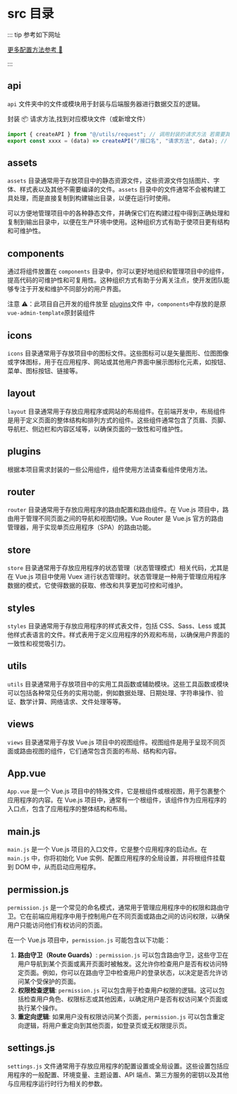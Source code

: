 # src 目录

::: tip
参考如下网址

[更多配置方法参考 🫱](https://panjiachen.github.io/vue-element-admin-site/zh/guide/essentials/router-and-nav.html#%E8%B7%AF%E7%94%B1Ï)

:::

## api

`api` 文件夹中的文件或模块用于封装与后端服务器进行数据交互的逻辑。

封装 📦 请求方法,找到对应模块文件（或新增文件）

```js
import { createAPI } from "@/utils/request"; // 调用封装的请求方法 若需要其他格式请参考 src/utils/request
export const xxxx = (data) => createAPI("/接口名", "请求方法", data); // 记得导出
```

## assets

`assets` 目录通常用于存放项目中的静态资源文件，这些资源文件包括图片、字体、样式表以及其他不需要编译的文件。`assets` 目录中的文件通常不会被构建工具处理，而是直接复制到构建输出目录，以便在运行时使用。

可以方便地管理项目中的各种静态文件，并确保它们在构建过程中得到正确处理和复制到输出目录中，以便在生产环境中使用。这种组织方式有助于使项目更有结构和可维护性。

## components

通过将组件放置在 `components` 目录中，你可以更好地组织和管理项目中的组件，提高代码的可维护性和可复用性。这种组织方式有助于分离关注点，使开发团队能够专注于开发和维护不同部分的用户界面。

注意 ⚠️：此项目自己开发的组件放至 [plugins](#plugins)文件 中，`components`中存放的是原`vue-admin-template`原封装组件

## icons

`icons` 目录通常用于存放项目中的图标文件。这些图标可以是矢量图形、位图图像或字体图标，用于在应用程序、网站或其他用户界面中展示图标化元素，如按钮、菜单、图标按钮、链接等。

## layout

`layout` 目录通常用于存放应用程序或网站的布局组件。在前端开发中，布局组件是用于定义页面的整体结构和排列方式的组件。这些组件通常包含了页眉、页脚、导航栏、侧边栏和内容区域等，以确保页面的一致性和可维护性。

## plugins

根据本项目需求封装的一些公用组件，组件使用方法请查看组件使用方法。

## router

`router` 目录通常用于存放应用程序的路由配置和路由组件。在 Vue.js 项目中，路由用于管理不同页面之间的导航和视图切换。Vue Router 是 Vue.js 官方的路由管理器，用于实现单页应用程序（SPA）的路由功能。

## store

`store` 目录通常用于存放应用程序的状态管理（状态管理模式）相关代码，尤其是在 Vue.js 项目中使用 Vuex 进行状态管理时。状态管理是一种用于管理应用程序数据的模式，它使得数据的获取、修改和共享更加可控和可维护。

## styles

`styles` 目录通常用于存放应用程序的样式表文件，包括 CSS、Sass、Less 或其他样式表语言的文件。样式表用于定义应用程序的外观和布局，以确保用户界面的一致性和视觉吸引力。

## utils

`utils` 目录通常用于存放项目中的实用工具函数或辅助模块。这些工具函数或模块可以包括各种常见任务的实用功能，例如数据处理、日期处理、字符串操作、验证、数学计算、网络请求、文件处理等等。

## views

`views` 目录通常用于存放 Vue.js 项目中的视图组件。视图组件是用于呈现不同页面或路由视图的组件，它们通常包含页面的布局、结构和内容。

## App.vue

`App.vue` 是一个 Vue.js 项目中的特殊文件，它是根组件或根视图，用于包裹整个应用程序的内容。在 Vue.js 项目中，通常有一个根组件，该组件作为应用程序的入口点，包含了应用程序的整体结构和布局。

## main.js

`main.js` 是一个 Vue.js 项目的入口文件，它是整个应用程序的启动点。在 `main.js` 中，你将初始化 Vue 实例、配置应用程序的全局设置，并将根组件挂载到 DOM 中，从而启动应用程序。

## permission.js

`permission.js` 是一个常见的命名模式，通常用于管理应用程序中的权限和路由守卫。它在前端应用程序中用于控制用户在不同页面或路由之间的访问权限，以确保用户只能访问他们有权访问的页面。

在一个 Vue.js 项目中，`permission.js` 可能包含以下功能：

1. **路由守卫（Route Guards）**: `permission.js` 可以包含路由守卫，这些守卫在用户导航到某个页面或离开页面时被触发。这允许你检查用户是否有权访问特定页面。例如，你可以在路由守卫中检查用户的登录状态，以决定是否允许访问某个受保护的页面。
2. **权限检查逻辑**: `permission.js` 可以包含用于检查用户权限的逻辑。这可以包括检查用户角色、权限标志或其他因素，以确定用户是否有权访问某个页面或执行某个操作。
3. **重定向逻辑**: 如果用户没有权限访问某个页面，`permission.js` 可以包含重定向逻辑，将用户重定向到其他页面，如登录页或无权限提示页。

## settings.js

`settings.js` 文件通常用于存放应用程序的配置设置或全局设置。这些设置包括应用程序的一般配置、环境变量、主题设置、API 端点、第三方服务的密钥以及其他与应用程序运行时行为相关的参数。
